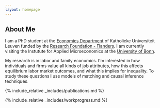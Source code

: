```yaml
---
layout: homepage
---
```


## About Me

I am a PhD student at the [Economics Department](https://feb.kuleuven.be/research/economics/ces) of Katholieke Universiteit Leuven funded by the [Research Foundation - Flanders](https://www.fwo.be/en/). I am currently visiting the Instutute for Applied Microeconomics at the [University of Bonn](https://www.uni-bonn.de/en/university/university).

My research is in labor and family economics. I'm interested in how individuals and firms value all kinds of job attributes, how this affects equilibrium labor market outcomes, and what this implies for inequality. To study these questions I use models of matching and causal inference techniques.

{% include_relative _includes/publications.md %}

{% include_relative _includes/workprogress.md %}